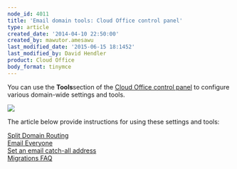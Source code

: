 ```yaml
---
node_id: 4011
title: 'Email domain tools: Cloud Office control panel'
type: article
created_date: '2014-04-10 22:50:00'
created_by: mawutor.amesawu
last_modified_date: '2015-06-15 18:1452'
last_modified_by: David Hendler
product: Cloud Office
body_format: tinymce
---
```


You can use the **Tools**section of the [Cloud Office control
panel](https://cp.rackspace.com/) to configure various domain-wide
settings and tools.

 

**![](/knowledge_center/sites/default/files/field/image/SnapCrab_NoName_2014-4-10_16-23-32_No-00.png)**

The article below provide instructions for using these settings and
tools:

[Split Domain Routing](/knowledge_center/node/1268)\
 [Email Everyone](/knowledge_center/node/4012)\
 [Set an email catch-all address](/knowledge_center/node/4014)\
 [Migrations FAQ](/knowledge_center/node/3777)

